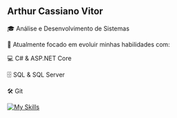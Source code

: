 ## Arthur Cassiano Vitor


🎓 Análise e Desenvolvimento de Sistemas



🚀 Atualmente focado em evoluir minhas habilidades com:

💻 C# & ASP.NET Core

🗄️ SQL & SQL Server

🛠️ Git 

[![My Skills](https://skillicons.dev/icons?i=cs,dotnet,git,mysql)](https://skillicons.dev)
